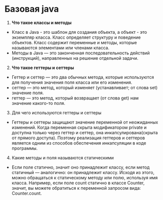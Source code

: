 # Базовая java
1) <b>Что такое классы и методы</b>
* Класс в Java - это шаблон для создания объекта, а объект - 
это экземпляр класса. Класс определяет структуру и поведение объектов. 
Класс содержит переменные и методы, которые называются элементами или 
членами класса.
* Методы в Java — это законченная последовательность действий (инструкций),
направленных на решение отдельной задачи. 
2) <b>Что такое геттеры и сеттеры</b>
* Геттер и сеттер — это два обычных метода, которые используются для 
получения значения поля класса или его изменения. 
* сеттер — это метод, который изменяет (устанавливает; от слова set)
значение поля. 
* геттер — это метод, который возвращает (от слова get) нам значение 
какого-то поля.
3) Для чего используются геттеры и сеттеры
* Геттеры и сеттеры защищают значение переменной от неожиданных изменений.
Когда переменная скрыта модификатором private и доступна только через геттер
и сеттер, она инкапсулирована(скрыта от прямого доступа). Поэтому реализация
геттеров и сеттеров является одним из способов обеспечения инкапсуляции в 
коде программы.
4) Какие методы и поля называются статическими
* Если поле статично, значит оно принадлежит классу, если метод статичный — аналогично:
он принадлежит классу. Исходя из этого, можно обращаться к статическому 
методу или полю, используя имя класса. Например, если поле count статично
в классе Counter, значит, вы можете обратиться к переменной запросом вида:
Counter.count. 